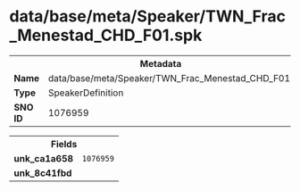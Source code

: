 <h1>data/base/meta/Speaker/TWN_Frac_Menestad_CHD_F01.spk</h1><table><tr><th colspan="100%">Metadata</th></tr><tr><td><b>Name</b></td><td>data/base/meta/Speaker/TWN_Frac_Menestad_CHD_F01.spk</td></tr><tr><td><b>Type</b></td><td>SpeakerDefinition</td></tr><tr><td><b>SNO ID</b></td><td>1076959</td></tr></table>

<table><tr><th colspan="100%">Fields</th></tr><tr><td><b>unk_ca1a658</b></td><td><code>1076959</code></td></tr><tr><td><b>unk_8c41fbd</b></td><td></td></tr></table>

